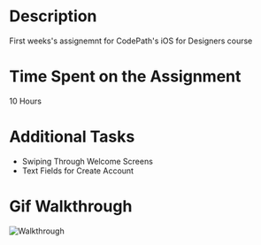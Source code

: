 # Description
First weeks's assignemnt for CodePath's iOS for Designers course

# Time Spent on the Assignment
10 Hours

# Additional Tasks
- Swiping Through Welcome Screens
- Text Fields for Create Account 

# Gif Walkthrough

![Walkthrough](https://s3.amazonaws.com/f.cl.ly/items/3C3q2d0m3y0q0X2P270H/Dropbox.gif)
